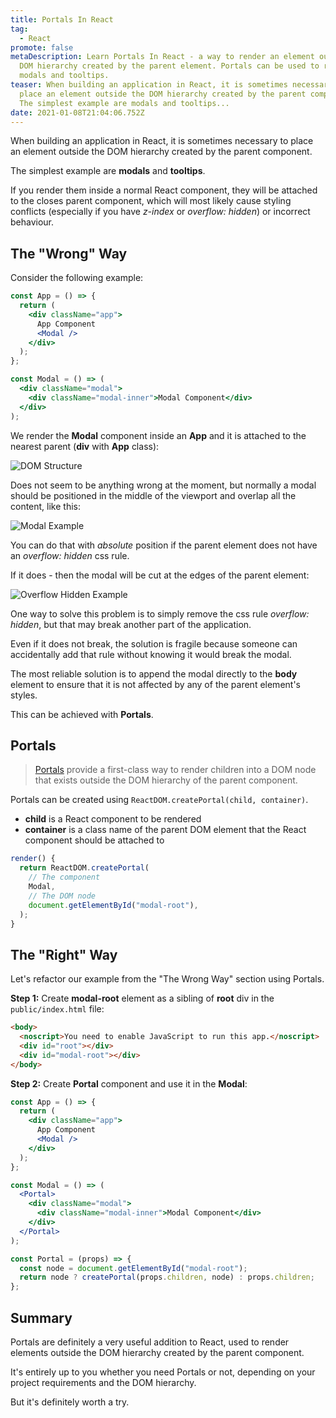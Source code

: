 ```yaml
---
title: Portals In React
tag:
  - React
promote: false
metaDescription: Learn Portals In React - a way to render an element outside the
  DOM hierarchy created by the parent element. Portals can be used to render
  modals and tooltips.
teaser: When building an application in React, it is sometimes necessary to
  place an element outside the DOM hierarchy created by the parent component.
  The simplest example are modals and tooltips...
date: 2021-01-08T21:04:06.752Z
---
```

When building an application in React, it is sometimes necessary to place an element outside the DOM hierarchy created by the parent component.

The simplest example are **modals** and **tooltips**.

If you render them inside a normal React component, they will be attached to the closes parent component, which will most likely cause styling conflicts (especially if you have *z-index* or *overflow: hidden*) or incorrect behaviour.

## The "Wrong" Way

Consider the following example:

```jsx
const App = () => {
  return (
    <div className="app">
      App Component
      <Modal />
    </div>
  );
};

const Modal = () => (
  <div className="modal">
    <div className="modal-inner">Modal Component</div>
  </div>
);
```

We render the **Modal** component inside an **App** and it is attached to the nearest parent (**div** with **App** class):

![DOM Structure](/img/screenshot-2021-01-08-at-16.21.43.png "DOM Structure")

Does not seem to be anything wrong at the moment, but normally a modal should be positioned in the middle of the viewport and overlap all the content, like this:

![Modal Example](/img/screenshot-2021-01-07-at-22.23.19.png "Modal Example")

You can do that with *absolute* position if the parent element does not have an *overflow: hidden* css rule. 

If it does - then the modal will be cut at the edges of the parent element:

![Overflow Hidden Example](/img/screenshot-2021-01-07-at-22.28.19.png "Overflow Hidden Example")

One way to solve this problem is to simply remove the css rule *overflow: hidden*, but that may break another part of the application.

Even if it does not break, the solution is fragile because someone can accidentally add that rule without knowing it would break the modal.

The most reliable solution is to append the modal directly to the **body** element to ensure that it is not affected by any of the parent element's styles.

This can be achieved with **Portals**.

## Portals

> [Portals](https://reactjs.org/docs/portals.html) provide a first-class way to render children into a DOM node that exists outside the DOM hierarchy of the parent component.

Portals can be created using `ReactDOM.createPortal(child, container)`.

* **child** is a React component to be rendered
* **container** is a class name of the parent DOM element that the React component should be attached to

```jsx
render() {
  return ReactDOM.createPortal(
    // The component
    Modal,
    // The DOM node
    document.getElementById("modal-root"),
  );
}
```

## The "Right" Way

Let's refactor our example from the "The Wrong Way" section using Portals.

**Step 1:** Create **modal-root** element as a sibling of **root** div in the `public/index.html` file:

```html
<body>
  <noscript>You need to enable JavaScript to run this app.</noscript>
  <div id="root"></div>
  <div id="modal-root"></div>
</body>
```

**Step 2:** Create **Portal** component and use it in the **Modal**:

```jsx
const App = () => {
  return (
    <div className="app">
      App Component
      <Modal />
    </div>
  );
};

const Modal = () => (
  <Portal>
    <div className="modal">
      <div className="modal-inner">Modal Component</div>
    </div>
  </Portal>
);

const Portal = (props) => {
  const node = document.getElementById("modal-root");
  return node ? createPortal(props.children, node) : props.children;
};
```

## Summary

Portals are definitely a very useful addition to React, used to render elements outside the DOM hierarchy created by the parent component.

It's entirely up to you whether you need Portals or not, depending on your project requirements and the DOM hierarchy.

But it's definitely worth a try.